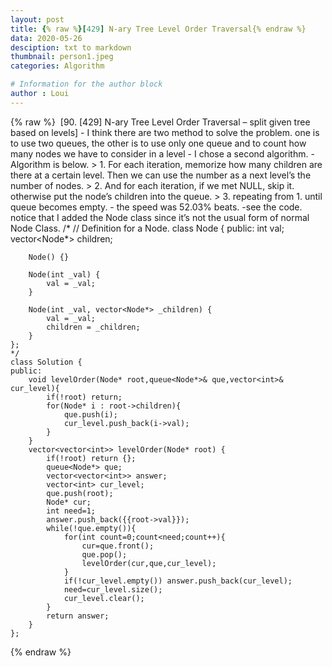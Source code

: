 ```yaml
---
layout: post
title: {% raw %}[429] N-ary Tree Level Order Traversal{% endraw %}
data: 2020-05-26
desciption: txt to markdown
thumbnail: person1.jpeg
categories: Algorithm

# Information for the author block
author : Loui
---
```


{% raw %}
	﻿
	[90. [429] N-ary Tree Level Order Traversal – split given tree based on levels]
	- I think there are two method to solve the problem. one is to use two queues, the other is to use only one queue and to count how many nodes we have to consider in a level 
	- I chose a second algorithm.
	- Algorithm is below.
	> 1. For each iteration, memorize how many children are there at a certain level. Then we can use the number as a next level’s the number of nodes.
	> 2. And for each iteration, if we met NULL, skip it. otherwise put the node’s children into the queue.
	> 3. repeating from 1. until queue becomes empty.
	- the speed was 52.03% beats.
	-see the code. notice that I added the Node class since it’s not the usual form of normal Node Class.
	/*
	// Definition for a Node.
	class Node {
	public:
	    int val;
	    vector<Node*> children;
	
	    Node() {}
	
	    Node(int _val) {
	        val = _val;
	    }
	
	    Node(int _val, vector<Node*> _children) {
	        val = _val;
	        children = _children;
	    }
	};
	*/
	class Solution {
	public:
	    void levelOrder(Node* root,queue<Node*>& que,vector<int>& cur_level){
	        if(!root) return;
	        for(Node* i : root->children){
	            que.push(i);
	            cur_level.push_back(i->val);
	        }
	    }
	    vector<vector<int>> levelOrder(Node* root) {
	        if(!root) return {};
	        queue<Node*> que;
	        vector<vector<int>> answer;
	        vector<int> cur_level;
	        que.push(root);
	        Node* cur;
	        int need=1;
	        answer.push_back({{root->val}});
	        while(!que.empty()){
	            for(int count=0;count<need;count++){
	                cur=que.front();
	                que.pop();
	                levelOrder(cur,que,cur_level);
	            }
	            if(!cur_level.empty()) answer.push_back(cur_level);
	            need=cur_level.size();
	            cur_level.clear();
	        }
	        return answer;
	    }
	};
	
	
{% endraw %}
